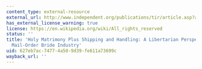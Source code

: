 ```yaml
---
content_type: external-resource
external_url: http://www.independent.org/publications/tir/article.asp?a=892
has_external_license_warning: true
license: https://en.wikipedia.org/wiki/All_rights_reserved
status: ''
title: 'Holy Matrimony Plus Shipping and Handling: A Libertarian Perspective on the
  Mail-Order Bride Industry'
uid: 627eb7ac-7477-4a50-9d39-fe611a73699c
wayback_url: ''
---
```

